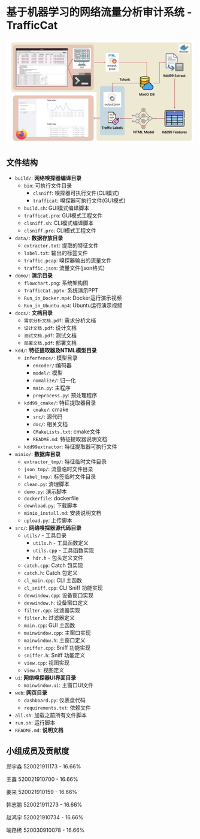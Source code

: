 # 基于机器学习的网络流量分析审计系统 - TrafficCat

![flowchart](./demo/flowchart.png)

## 文件结构
* `build/`: **网络嗅探器编译目录**
    * `bin`: 可执行文件目录
        * `clsniff`: 嗅探器可执行文件(CLI模式)
        * `trafficat`: 嗅探器可执行文件(GUI模式)
    * `build.sh`: GUI模式编译脚本
    * `trafficat.pro`: GUI模式工程文件
    * `clsniff.sh`: CLI模式编译脚本
    * `clsniff.pro`: CLI模式工程文件
* `data/`: **数据存放目录**
    * `extractor.txt`: 提取的特征文件
    * `label.txt`: 输出的标签文件
    * `traffic.pcap`: 嗅探器输出的流量文件
    * `traffic.json`: 流量文件(json格式)
* `demo/`: **演示目录**
    * `flowchart.png`: 系统架构图
    * `TrafficCat.pptx`: 系统演示PPT
    * `Run_in_Docker.mp4`: Docker运行演示视频
    * `Run_in_Ubuntu.mp4`: Ubuntu运行演示视频
* `docs/`: **文档目录**
    * `需求分析文档.pdf`: 需求分析文档
    * `设计文档.pdf`: 设计文档
    * `测试文档.pdf`: 测试文档
    * `部署文档.pdf`: 部署文档
* `kdd/`: **特征提取器及NTML模型目录**
    * `inferfence/`: 模型目录
        * `encoder/`:编码器
        * `model/`: 模型
        * `nomalize/`: 归一化
        * `main.py`: 主程序
        * `preprocess.py`: 预处理程序
    * `kdd99_cmake/`: 特征提取器目录
        * `cmake/`: cmake
        * `src/`: 源代码
        * `doc/`: 相关文档
        * `CMakeLists.txt`: cmake文件
        * `README.md`: 特征提取器说明文档
    * `kdd99extractor`: 特征提取器可执行文件
* `minio/`: **数据库目录**
    * `extractor_tmp/`: 特征临时文件目录
    * `json_tmp/`: 流量临时文件目录
    * `label_tmp/`: 标签临时文件目录
    * `clean.py`: 清理脚本
    * `demo.py`: 演示脚本
    * `dockerfile`: dockerfile
    * `download.py`: 下载脚本
    * `minio_install.md`: 安装说明文档
    * `upload.py`: 上传脚本
* `src/`: **网络嗅探器源代码目录**
    * `utils/` - 工具目录
        * `utils.h` - 工具函数定义
        * `utils.cpp` - 工具函数实现
        * `hdr.h` - 包头定义文件
    * `catch.cpp`: Catch 包实现
    * `catch.h`: Catch 包定义
    * `cl_main.cpp`: CLI 主函数
    * `cl_sniff.cpp`: CLI Sniff 功能实现
    * `devwindow.cpp`: 设备窗口实现
    * `devwindow.h`: 设备窗口定义
    * `filter.cpp`: 过滤器实现
    * `filter.h`: 过滤器定义
    * `main.cpp`: GUI 主函数
    * `mainwindow.cpp`: 主窗口实现
    * `mainwindow.h`: 主窗口定义
    * `sniffer.cpp`: Sniff 功能实现
    * `sniffer.h`: Sniff 功能定义
    * `view.cpp`: 视图实现
    * `view.h`: 视图定义
* `ui`: **网络嗅探器UI界面目录**
    * `mainwindow.ui`: 主窗口UI文件
* `web`: **网页目录**
    * `dashboard.py`: 仪表盘代码
    * `requirements.txt`: 依赖文件
* `all.sh`: 加载之前所有文件脚本
* `run.sh`: 运行脚本
* `README.md`: **说明文档**

## 小组成员及贡献度

郑宇森 520021911173 - 16.66%

王鑫   520021910700 - 16.66%

姜来   520021910159 - 16.66%

韩志鹏 520021911273 - 16.66%

赵鸿宇 520021910734 - 16.66%

喻路稀 520030910078 - 16.66%
